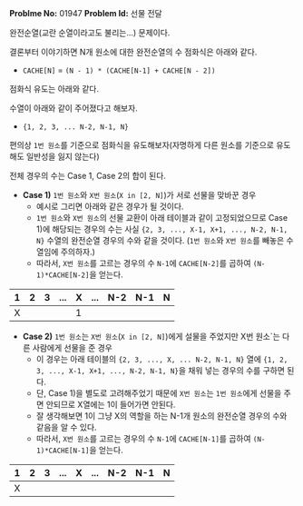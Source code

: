 **Problme No:** 01947
**Problem Id:** 선물 전달


완전순열(교란 순열이라고도 불리는...) 문제이다.


결론부터 이야기하면 N개 원소에 대한 완전순열의 수 점화식은 아래와 같다.


- `CACHE[N]` = `(N - 1) * (CACHE[N-1] + CACHE[N - 2])`


점화식 유도는 아래와 같다.


수열이 아래와 같이 주어졌다고 해보자.


- `{1, 2, 3, ... N-2, N-1, N}`

편의상 `1번 원소`를 기준으로 점화식을 유도해보자(자명하게 다른 원소를 기준으로 유도해도 일반성을 잃지 않는다)

전체 경우의 수는 Case 1, Case 2의 합이 된다.


- **Case 1)** `1번 원소`와 `X번 원소`(`X in [2, N]`)가 서로 선물을 맞바꾼 경우
  - 예시로 그리면 아래와 같은 경우가 될 것이다.
  - `1번 원소`와 `X번 원소`의 선물 교환이 아래 테이블과 같이 고정되었으므로 Case 1)에 해당되는 경우의 수는 사실 `{2, 3, ..., X-1, X+1, ..., N-2, N-1, N}` 수열의 완전순열 경우의 수와 같을 것이다.
    (`1번 원소`와 `X번 원소`를 빼놓은 수열임에 주의하자.)
  - 따라서, `X번 원소`를 고르는 경우의 수 `N-1`에 `CACHE[N-2]`를 곱하여 `(N-1)*CACHE[N-2]`을 얻는다.

| 1    | 2    | 3    | ...  | X    | ...  | N-2  | N-1  | N    |
| ---- | ---- | ---- | ---- | ---- | ---- | ---- | ---- | ---- |
| X    |      |      |      | 1    |      |      |      |      |

- **Case 2)** `1번 원소`는 `X번 원소`(`X in [2, N]`)에게 설물을 주었지만 X번 원소`는 다른 사람에게 선물을 준 경우
  - 이 경우는 아래 테이블의 `{2, 3, ..., X, ... N-2, N-1, N}` 열에 `{1, 2, 3, ..., X-1, X+1, ..., N-2, N-1, N}`을 채워 넣는 경우의 수를 구하면 된다.
  - 단,  Case 1)을 별도로 고려해주었기 때문에 `X번 원소`는 `1번 원소`에게 선물을 주면 안되므로 X열에는 1이 들어가면 안된다.
  - 잘 생각해보면 1이 그냥 X의 역할을 하는 N-1개 원소의 완전순열 경우의 수와 같음을 알 수 있다.
  - 따라서, `X번 원소`를 고르는 경우의 수 `N-1`에 `CACHE[N-1]`를 곱하여 `(N-1)*CACHE[N-1]`을 얻는다.

| 1    | 2    | 3    | ...  | X    | ...  | N-2  | N-1  | N    |
| ---- | ---- | ---- | ---- | ---- | ---- | ---- | ---- | ---- |
| X    |      |      |      |      |      |      |      |      |

